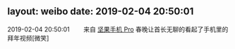 layout: weibo
date: 2019-02-04 20:50:01
---
<meta name="referrer" content="no-referrer" />

2019-02-04 20:50:01  &nbsp;&nbsp;&nbsp;&nbsp;&nbsp;&nbsp; 来自 <a href="http://app.weibo.com/t/feed/Z4AgP" rel="nofollow">坚果手机 Pro</a>
春晚让首长无聊的看起了手机里的拜年视频[微笑] ​​​
